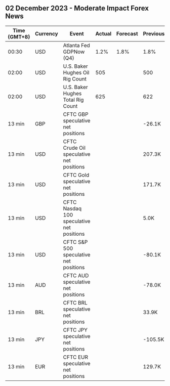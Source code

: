## 02 December 2023 - Moderate Impact Forex News

| Time (GMT+8) | Currency | Event | Actual | Forecast | Previous |
|------|----------|-------|--------|----------|----------|
| 00:30 | USD | Atlanta Fed GDPNow (Q4) | 1.2% | 1.8% | 1.8% |
| 02:00 | USD | U.S. Baker Hughes Oil Rig Count | 505 |  | 500 |
| 02:00 | USD | U.S. Baker Hughes Total Rig Count | 625 |  | 622 |
| 13 min | GBP | CFTC GBP speculative net positions |  |  | -26.1K |
| 13 min | USD | CFTC Crude Oil speculative net positions |  |  | 207.3K |
| 13 min | USD | CFTC Gold speculative net positions |  |  | 171.7K |
| 13 min | USD | CFTC Nasdaq 100 speculative net positions |  |  | 5.0K |
| 13 min | USD | CFTC S&P 500 speculative net positions |  |  | -80.1K |
| 13 min | AUD | CFTC AUD speculative net positions |  |  | -78.0K |
| 13 min | BRL | CFTC BRL speculative net positions |  |  | 33.9K |
| 13 min | JPY | CFTC JPY speculative net positions |  |  | -105.5K |
| 13 min | EUR | CFTC EUR speculative net positions |  |  | 129.7K |
